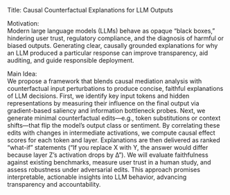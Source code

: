 Title: Causal Counterfactual Explanations for LLM Outputs

Motivation:  
Modern large language models (LLMs) behave as opaque “black boxes,” hindering user trust, regulatory compliance, and the diagnosis of harmful or biased outputs. Generating clear, causally grounded explanations for why an LLM produced a particular response can improve transparency, aid auditing, and guide responsible deployment.

Main Idea:  
We propose a framework that blends causal mediation analysis with counterfactual input perturbations to produce concise, faithful explanations of LLM decisions. First, we identify key input tokens and hidden representations by measuring their influence on the final output via gradient-based saliency and information bottleneck probes. Next, we generate minimal counterfactual edits—e.g., token substitutions or context shifts—that flip the model’s output class or sentiment. By correlating these edits with changes in intermediate activations, we compute causal effect scores for each token and layer. Explanations are then delivered as ranked “what-if” statements (“If you replace X with Y, the answer would differ because layer Z’s activation drops by Δ”). We will evaluate faithfulness against existing benchmarks, measure user trust in a human study, and assess robustness under adversarial edits. This approach promises interpretable, actionable insights into LLM behavior, advancing transparency and accountability.